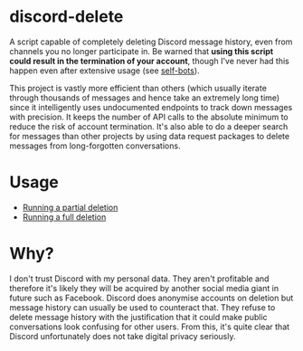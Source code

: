 # discord-delete
A script capable of completely deleting Discord message history, even from channels you no longer participate in. Be warned that **using this script could result in the termination of your account**, though I've never had this happen even after extensive usage (see [self-bots](https://support.discordapp.com/hc/en-us/articles/115002192352-Automated-user-accounts-self-bots-)).

This project is vastly more efficient than others (which usually iterate through thousands of messages and hence take an extremely long time) since it intelligently uses undocumented endpoints to track down messages with precision. It keeps the number of API calls to the absolute minimum to reduce the risk of account termination. It's also able to do a deeper search for messages than other projects by using data request packages to delete messages from long-forgotten conversations.

# Usage
- [Running a partial deletion](https://github.com/c-edw/discord-delete/wiki/Running-a-partial-deletion)
- [Running a full deletion](https://github.com/c-edw/discord-delete/wiki/Running-a-full-deletion)

# Why?
I don't trust Discord with my personal data. They aren't profitable and therefore it's likely they will be acquired by another social media giant in future such as Facebook. Discord does anonymise accounts on deletion but message history can usually be used to counteract that. They refuse to delete message history with the justification that it could make public conversations look confusing for other users. From this, it's quite clear that Discord unfortunately does not take digital privacy seriously.
